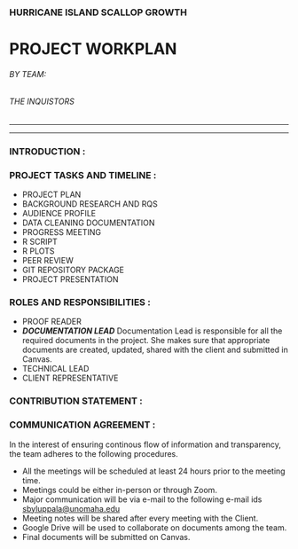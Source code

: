 ### HURRICANE ISLAND SCALLOP GROWTH 
# PROJECT WORKPLAN
###### BY TEAM:
###### THE INQUISTORS

--------
--------
### INTRODUCTION : 

### PROJECT TASKS AND TIMELINE :
* PROJECT PLAN
* BACKGROUND RESEARCH AND RQS
* AUDIENCE PROFILE
* DATA CLEANING DOCUMENTATION
* PROGRESS MEETING
* R SCRIPT
* R PLOTS
* PEER REVIEW
* GIT REPOSITORY PACKAGE
* PROJECT PRESENTATION

### ROLES AND RESPONSIBILITIES : 
* PROOF READER
* **_DOCUMENTATION LEAD_**
        Documentation Lead is responsible for all the required documents in the project. She makes sure that appropriate documents are created, updated, shared with the client and submitted in Canvas.
* TECHNICAL LEAD
* CLIENT REPRESENTATIVE

### CONTRIBUTION STATEMENT : 

### COMMUNICATION AGREEMENT : 
In the interest of ensuring continous flow of information and transparency, the team adheres to the following procedures.
* All the meetings will be scheduled at least 24 hours prior to the meeting time.
* Meetings could be either in-person or through Zoom.
* Major communication will be via e-mail to the following e-mail ids
sbyluppala@unomaha.edu
* Meeting notes will be shared after every meeting with the Client.
* Google Drive will be used to collaborate on documents among the team.
* Final documents will be submitted on Canvas.


